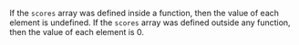 <!--
 * @Date: 2020-05-15 23:55:28
 * @LastEditor: Ning Xu
 * @Description: Description
--> 
If the `scores` array was defined inside a function, then the value of each element is undefined. If the `scores` array was defined outside any function, then the value of each element is 0.
